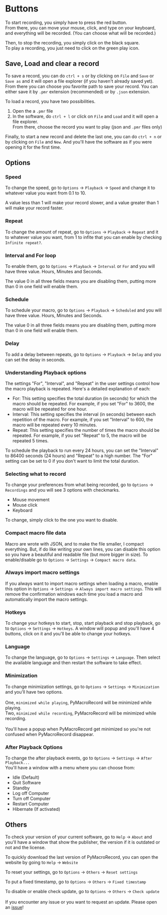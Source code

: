 
# Buttons

To start recording, you simply have to press the red button.\
From there, you can move your mouse, click, and type on your keyboard, and everything will be recorded. (You can choose what will be recorded.)

Then, to stop the recording, you simply click on the black square.\
To play a recording, you just need to click on the green play icon.

## Save, Load and clear a record

To save a record, you can do `ctrl + s` or by clicking on `File` and `Save` or `Save as` and it will open a file explorer (if you haven't already saved yet).
From there you can choose you favorite path to save your record. You can either save it by `.pmr` extension (recommended) or by `.json` extension.

To load a record, you have two possibilities.

1. Open the a `.pmr` file
2. In the software, do `ctrl + l` or click on `File` and `Load` and it will open a file explorer.\
From there, choose the record you want to play (json and `.pmr` files only)

Finally, to start a new record and delete the last one, you can do `ctrl + n` or by clicking on `File` and `New`.
And you'll have the software as if you were opening it for the first time.

## Options

### Speed

To change the speed, go to `Options` -> `Playback` -> `Speed` and change it to whatever value you want from 0.1 to 10.

A value less than 1 will make your record slower, and a value greater than 1 will make your record faster.

### Repeat

To change the amount of repeat, go to `Options` -> `Playback` -> `Repeat` and it to whatever value you want, from 1 to infite that you can enable by checking `Infinite repeat?`.

### Interval and For loop

To enable them, go to `Options` -> `Playback` -> `Interval` or `For` and you will have three value. Hours, Minutes and Seconds.

The value 0 in all three fields means you are disabling them, putting more than 0 in one field will enable them.

### Schedule

To schedule your macro, go to `Options` -> `Playback` -> `Scheduled` and you will have three value. Hours, Minutes and Seconds.

The value 0 in all three fields means you are disabling them, putting more than 0 in one field will enable them.

### Delay

To add a delay between repeats, go to `Options` -> `Playback` -> `Delay` and you can set the delay in seconds.

### Understanding Playback options

The settings "For", "Interval", and "Repeat" in the user settings control how the macro playback is repeated. Here's a detailed explanation of each:

* For: This setting specifies the total duration (in seconds) for which the macro should be repeated. For example, if you set "For" to 3600, the macro will be repeated for one hour.
* Interval: This setting specifies the interval (in seconds) between each repetition of the macro. For example, if you set "Interval" to 600, the macro will be repeated every 10 minutes.
* Repeat: This setting specifies the number of times the macro should be repeated. For example, if you set "Repeat" to 5, the macro will be repeated 5 times.

To schedule the playback to run every 24 hours, you can set the "Interval" to 86400 seconds (24 hours) and "Repeat" to a high number. The "For" setting can be set to 0 if you don't want to limit the total duration.

### Selecting what to record

To change your preferences from what being recorded, go to `Options` -> `Recordings` and you will see 3 options with checkmarks.

* Mouse movement
* Mouse click
* Keyboard

To change, simply click to the one you want to disable.

### Compact macro file data

Macro are wrote with JSON, and to make the file smaller, I compact everything. But, if do like writing your own lines, you can disable this option so you have a beautiful and readable file (but more bigger in size).
To enable/disable go to `Options` -> `Settings` -> `Compact macro data`.

### Always import macro settings

If you always want to import macro settings when loading a macro, enable this option in `Options` -> `Settings` -> `Always import macro settings`.
This will remove the confirmation windows each time you load a macro and automatically import the macro settings.

### Hotkeys

To change your hotkeys to start, stop, start playback and stop playback, go to `Options` -> `Settings` -> `Hotkeys`.
A window will popup and you'll have 4 buttons, click on it and you'll be able to change your hotkeys.

### Language

To change the language, go to `Options` -> `Settings` -> `Language`.
Then select the available language and then restart the software to take effect.

### Minimization

To change minimization settings, go to `Options` -> `Settings` -> `Minimization` and you'll have two options.
\
\
One, `minimized while playing`, PyMacroRecord will be minimized while playing.
\
Two, `minimized while recording`, PyMacroRecord will be minimized while recording.
\
\
You'll have a popup when PyMacroRecord get minimized so you're not confused when PyMacroRecord disappear.

### After Playback Options

To change the after playback events, go to `Options` -> `Settings` -> `After Playback...`
\
You'll have a window with a menu where you can choose from:

* Idle (Default)
* Quit Software
* Standby
* Log off Computer
* Turn off Computer
* Restart Computer
* Hibernate (If activated)

## Others

To check your version of your current software, go to `Help` -> `About` and you'll have a window that show the publisher, the version if it is outdated or not and the license.

To quickly download the last version of PyMacroRecord, you can open the website by going to `Help` -> `Website`

To reset your settings, go to `Options` -> `Others` -> `Reset settings`

To put a fixed timestamp, go to `Options` -> `Others` -> `Fixed timestamp`

To disable or enable check update, go to `Options` -> `Others` -> `Check update`
\
\
If you encounter any issue or you want to request an update. Please open an [issue](https://github.com/LOUDO56/PyMacroRecord/issues)!
